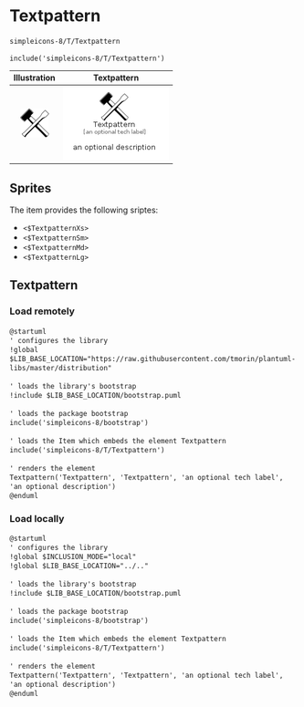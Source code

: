 # Textpattern


```text
simpleicons-8/T/Textpattern
```

```text
include('simpleicons-8/T/Textpattern')
```



| Illustration | Textpattern |
| :---: | :---: |
| ![illustration for Illustration](../../simpleicons-8/T/Textpattern.png) | ![illustration for Textpattern](../../simpleicons-8/T/Textpattern.Local.png) |



## Sprites
The item provides the following sriptes:

- `<$TextpatternXs>`
- `<$TextpatternSm>`
- `<$TextpatternMd>`
- `<$TextpatternLg>`





## Textpattern

### Load remotely
```plantuml
@startuml
' configures the library
!global $LIB_BASE_LOCATION="https://raw.githubusercontent.com/tmorin/plantuml-libs/master/distribution"

' loads the library's bootstrap
!include $LIB_BASE_LOCATION/bootstrap.puml

' loads the package bootstrap
include('simpleicons-8/bootstrap')

' loads the Item which embeds the element Textpattern
include('simpleicons-8/T/Textpattern')

' renders the element
Textpattern('Textpattern', 'Textpattern', 'an optional tech label', 'an optional description')
@enduml
```

### Load locally
```plantuml
@startuml
' configures the library
!global $INCLUSION_MODE="local"
!global $LIB_BASE_LOCATION="../.."

' loads the library's bootstrap
!include $LIB_BASE_LOCATION/bootstrap.puml

' loads the package bootstrap
include('simpleicons-8/bootstrap')

' loads the Item which embeds the element Textpattern
include('simpleicons-8/T/Textpattern')

' renders the element
Textpattern('Textpattern', 'Textpattern', 'an optional tech label', 'an optional description')
@enduml
```

